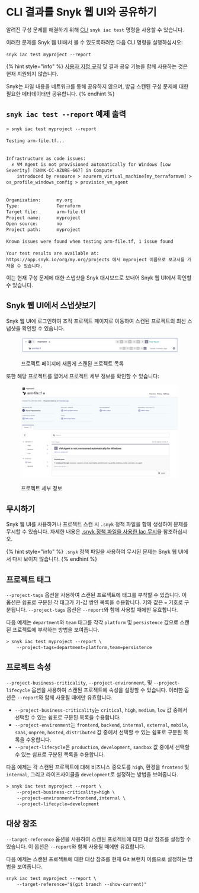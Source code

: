 # CLI 결과를 Snyk 웹 UI와 공유하기

알려진 구성 문제를 해결하기 위해 [CLI](../../) `snyk iac test` 명령을 사용할 수 있습니다.

이러한 문제를 Snyk 웹 UI에서 볼 수 있도록하려면 다음 CLI 명령을 실행하십시오:

`snyk iac test myproject --report`

{% hint style="info" %}
[사용자 지정 규칙](../../../scan-with-snyk/snyk-iac/build-your-own-iac-custom-rules/current-iac-custom-rules/) 및 결과 공유 기능을 함께 사용하는 것은 현재 지원되지 않습니다.

Snyk는 파일 내용을 네트워크를 통해 공유하지 않으며, 방금 스캔된 구성 문제에 대한 필요한 메타데이터만 공유합니다.
{% endhint %}

## `snyk iac test --report` 예제 출력

```
> snyk iac test myproject --report

Testing arm-file.tf...


Infrastructure as code issues:
  ✗ VM Agent is not provisioned automatically for Windows [Low Severity] [SNYK-CC-AZURE-667] in Compute
    introduced by resource > azurerm_virtual_machine[my_terraformvm] > os_profile_windows_config > provision_vm_agent


Organization:      my.org
Type:              Terraform
Target file:       arm-file.tf
Project name:      myproject
Open source:       no
Project path:      myproject

Known issues were found when testing arm-file.tf, 1 issue found

Your test results are available at: https://app.snyk.io/org/my.org/projects 에서 myproject 이름으로 보고서를 가져올 수 있습니다.
```

이는 현재 구성 문제에 대한 스냅샷을 Snyk 대시보드로 보내어 Snyk 웹 UI에서 확인할 수 있습니다.

## Snyk 웹 UI에서 스냅샷보기

Snyk 웹 UI에 로그인하여 조직 프로젝트 페이지로 이동하여 스캔된 프로젝트의 최신 스냅샷을 확인할 수 있습니다.

<figure><img src="../../../.gitbook/assets/image (349) (1) (1) (1) (1) (1).png" alt="프로젝트 페이지에 새롭게 스캔된 프로젝트 목록"><figcaption><p>프로젝트 페이지에 새롭게 스캔된 프로젝트 목록</p></figcaption></figure>

또한 해당 프로젝트를 열어서 프로젝트 세부 정보를 확인할 수 있습니다:

<figure><img src="../../../.gitbook/assets/image (106) (1) (1) (1) (1) (1) (1) (1) (1) (1) (1) (1) (1) (1) (2) (2).png" alt="프로젝트 세부 정보"><figcaption><p>프로젝트 세부 정보</p></figcaption></figure>

## **무시하기**

Snyk 웹 UI를 사용하거나 프로젝트 스캔 시 `.snyk` 정책 파일을 함께 생성하여 문제를 무시할 수 있습니다. 자세한 내용은 [.snyk 정책 파일을 사용한 Iac 무시](iac-ignores-using-the-.snyk-policy-file.md)을 참조하십시오.

{% hint style="info" %}
`.snyk` 정책 파일을 사용하여 무시된 문제는 Snyk 웹 UI에서 다시 보이지 않습니다.
{% endhint %}

## 프로젝트 태그

`--project-tags` 옵션을 사용하여 스캔된 프로젝트에 태그를 부착할 수 있습니다. 이 옵션은 쉼표로 구분된 각 태그가 키-값 쌍인 목록을 수용합니다. 키와 값은 `=` 기호로 구분됩니다. `--project-tags` 옵션은 `--report`와 함께 사용할 때에만 유효합니다.

다음 예제는 `department`와 `team` 태그를 각각 `platform` 및 `persistence` 값으로 스캔된 프로젝트에 부착하는 방법을 보여줍니다.

```
> snyk iac test myproject --report \
    --project-tags=department=platform,team=persistence
```

## 프로젝트 속성

`--project-business-criticality`, `--project-environment`, 및 `--project-lifecycle` 옵션을 사용하여 스캔된 프로젝트에 속성을 설정할 수 있습니다. 이러한 옵션은 `--report`와 함께 사용될 때에만 유효합니다.

* `--project-business-criticality`는 `critical`, `high`, `medium`, `low` 값 중에서 선택할 수 있는 쉼표로 구분된 목록을 수용합니다.
* `--project-environment`는 `frontend`, `backend`, `internal`, `external`, `mobile`, `saas`, `onprem`, `hosted`, `distributed` 값 중에서 선택할 수 있는 쉼표로 구분된 목록을 수용합니다.
* `--project-lifecycle`은 `production`, `development`, `sandbox` 값 중에서 선택할 수 있는 쉼표로 구분된 목록을 수용합니다.

다음 예제는 각 스캔된 프로젝트에 대해 비즈니스 중요도를 `high`, 환경을 `frontend` 및 `internal`, 그리고 라이프사이클을 `development`로 설정하는 방법을 보여줍니다.

```
> snyk iac test myproject --report \
    --project-business-criticality=high \
    --project-environment=frontend,internal \
    --project-lifecycle=development
```

## 대상 참조

`--target-reference` 옵션을 사용하여 스캔된 프로젝트에 대한 대상 참조를 설정할 수 있습니다. 이 옵션은 `--report`와 함께 사용될 때에만 유효합니다.

다음 예제는 스캔된 프로젝트에 대한 대상 참조를 현재 Git 브랜치 이름으로 설정하는 방법을 보여줍니다.

```
snyk iac test myproject --report \
    --target-reference="$(git branch --show-current)"
```  